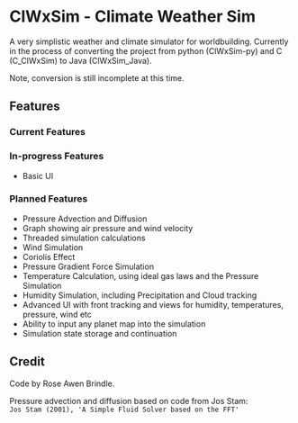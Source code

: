 # ClWxSim - Climate Weather Sim
A very simplistic weather and climate simulator for worldbuilding. Currently in the process of converting the project from python (ClWxSim-py) and C (C_ClWxSim) to Java (ClWxSim_Java).

Note, conversion is still incomplete at this time.

## Features
### Current Features

### In-progress Features
- Basic UI

### Planned Features
- Pressure Advection and Diffusion
- Graph showing air pressure and wind velocity
- Threaded simulation calculations
- Wind Simulation
- Coriolis Effect
- Pressure Gradient Force Simulation
- Temperature Calculation, using ideal gas laws and the Pressure Simulation
- Humidity Simulation, including Precipitation and Cloud tracking
- Advanced UI with front tracking and views for humidity, temperatures, pressure, wind etc
- Ability to input any planet map into the simulation
- Simulation state storage and continuation

## Credit
Code by Rose Awen Brindle.

Pressure advection and diffusion based on code from Jos Stam: \
`Jos Stam (2001), 'A Simple Fluid Solver based on the FFT'`
